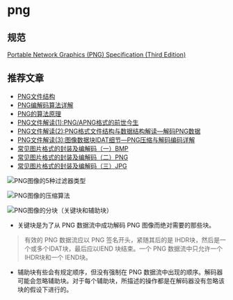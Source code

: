 # png

## 规范

[Portable Network Graphics (PNG) Specification (Third Edition)](https://www.w3.org/TR/png/)

## 推荐文章

- [PNG文件结构](https://www.cnblogs.com/Yuuki-/p/7868858.html)
- [PNG编解码算法详解](https://zhuanlan.zhihu.com/p/196797277)
- [PNG的算法原理](https://zhuanlan.zhihu.com/p/106945903)
- [PNG文件解读(1):PNG/APNG格式的前世今生](https://www.zhoulujun.cn/html/theory/multimedia/CG-CV-IP/8409.html)
- [PNG文件解读(2):PNG格式文件结构与数据结构解读—解码PNG数据](https://www.cnblogs.com/zhoulujun/p/15113029.html)
- [PNG文件解读(3):图像数据块IDAT细节—PNG压缩与解码编码详解](https://www.zhoulujun.cn/html/theory/multimedia/CG-CV-IP/8411.html)
- [常见图片格式的封装及编解码（一）BMP](https://zhuanlan.zhihu.com/p/673517926)
- [常见图片格式的封装及编解码（二）PNG](https://zhuanlan.zhihu.com/p/673817002)
- [常见图片格式的封装及编解码（三）JPG](https://zhuanlan.zhihu.com/p/673817570)

![PNG图像的5种过滤器类型](https://www.nxrte.com/wp-content/uploads/2023/04/640-151.png)

![PNG图像的压缩算法](https://www.nxrte.com/wp-content/uploads/2023/04/640-152.png)

![PNG图像的分块（关键块和辅助块）](https://www.nxrte.com/wp-content/uploads/2023/04/640-153.png)

- 关键块是为了从 PNG 数据流中成功解码 PNG 图像而绝对需要的那些块。

> 有效的 PNG 数据流应以 PNG 签名开头，紧随其后的是 IHDR块，然后是一个或多个IDAT块，最后应以IEND 块结束。一个 PNG 数据流中只允许一个 IHDR块和一个 IEND块。

- 辅助块有些会有规定顺序，但没有强制在 PNG 数据流中出现的顺序。解码器可能会忽略辅助块。对于每个辅助块，所描述的操作都是在解码器没有忽略该块的假设下进行的。
